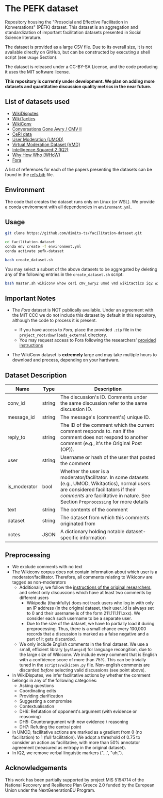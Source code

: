 # The PEFK dataset

Repository housing the "Prosocial and Effective Facilitation in Konversations" (PEFK) dataset. This dataset is an aggregation and standardization of important facilitation datasets presented in Social Science literature. 

The dataset is provided as a large CSV file. Due to its overall size, it is not available directly on GitHub, but can be constructed by executing a shell script (see `Usage` Section).

The dataset is released under a CC-BY-SA License, and the code producing it uses the MIT software license.

**This repository is currently under development. We plan on adding more datasets and quantitative discussion quality metrics in the near future.**


## List of datasets used

- [WikiDisputes](https://aclanthology.org/2021.eacl-main.173/)
- [WikiTactics](https://arxiv.org/abs/2212.08353)
- [WikiConv](https://aclanthology.org/D18-1305/)  
- [Conversations Gone Awry / CMV II](https://arxiv.org/abs/1909.01362)
- [CeRI data](https://dl.acm.org/doi/10.1145/2307729.2307757)
- [User Moderation (UMOD)](https://aclanthology.org/2024.eacl-long.60/)
- [Virtual Moderation Dataset (VMD)](https://arxiv.org/abs/2503.16505)
- [Intelligence Squared 2 (IQ2)](https://aclanthology.org/N16-1017/)
- [Why How Who (WHoW)](https://aclanthology.org/2025.naacl-long.105/)
- [Fora](https://aclanthology.org/2024.acl-long.754/)

A list of references for each of the papers presenting the datasets can be found in the [refs.bib](refs.bib) file.

## Environment

The code that creates the dataset runs only on Linux (or WSL). We provide a conda environment with all dependencies in [`environment.yml`](environment.yml).

## Usage

```bash
git clone https://github.com/dimits-ts/facilitation-dataset.git

cd facilitation-dataset
conda env create -f environment.yml
conda activate pefk-dataset

bash create_dataset.sh
```

You may select a subset of the above datasets to be aggregated by deleting any of the following entries in the `create_dataset.sh` script:

```bash
bash master.sh wikiconv whow ceri cmv_awry2 umod vmd wikitactics iq2 wikidisputes fora | ts %Y-%m-%d_%H-%M-%S | tee "../$LOG_FILE"
``` 

## Important Notes

- The *Fora* dataset is NOT publically available. Under an agreement with the MIT CCC we do not include this dataset by default in this repository, although the code to process it is present. 
    - If you have access to *Fora*, place the provided `.zip` file in the `project_root/downloads_external` directory.
    - You may request access to Fora following the researchers' [provided instructions](https://github.com/schropes/fora-corpus/blob/main/README.md)

- The WikiConv dataset is **extremely** large and may take multiple hours to download and process, depending on your hardware.


## Dataset Description

| Name        | Type   | Description                                                                 |
|-------------|--------|-----------------------------------------------------------------------------|
| conv_id     | string | The discussion's ID. Comments under the same discussion refer to the same discussion ID.|
| message_id  | string | The message's (comment's) unique ID.|
| reply_to    | string | The ID of the comment which the current comment responds to. nan if the comment does not respond to another comment (e.g., it's the Original Post (OP)). |
| user        | string | Username or hash of the user that posted the comment |
| is_moderator| bool   | Whether the user is a moderator/facilitator. In some datasets (e.g., UMOD, Wikitactics), normal users are considered facilitators if their *comments* are facilitative in nature. See Section `Preprocessing` for more details |
| text      | string | The contents of the comment  |
| dataset   | string | The dataset from which this comments originated from |
| notes     | JSON  | A dictionary holding notable dataset-specific information |  


## Preprocessing 

- We exclude comments with no text
- The Wikiconv corpus does not contain information about which user is a moderator/facilitator. Therefore, all comments relating to Wikiconv are tagged as non-moderators
    - Additionally, we follow the [instructions of the original researchers](https://github.com/conversationai/wikidetox/blob/main/wikiconv/README.md), and select only discussions which have at least two comments by different users
        - Wikipedia (thankfully) does not track users who log in with only an IP address (in the original dataset, their user_id is always set to 0 and their username is of the form 211.111.111.xxx). We consider each such username to be a separate user.
        - Due to the size of the dataset, we have to partially load it during preprocessing. Thus, there is a small chance every 100,000 records that a discussion is marked as a false negative and a part of it gets discarded.
    - We only include English comments in the final dataset. We use a small, efficient library (`py3langid`) for language recongition, due to the large size of Wikiconv. We include every comment that is English with a confidence score of more than 75%. This can be trivially tuned in the `scripts/wikiconv.py` file. Non-english comments are discarded *before* selecting valid discussions (see point above).
- In WikiDisputes, we infer facilitative actions by whether the comment belongs in any of the following categories:
    - Asking questions
    - Coordinating edits
    - Providing clarification
    - Suggesting a compromise
    - Contextualisation
    - DH6: Refutation of opponent's argument (with evidence or reasoning)
    - DH5: Counterargument with new evidence / reasoning
    - DH7: Refuting the central point
- In UMOD, facilitative actions are marked as a gradient from 0 (no facilitation) to 1 (full facilitation). We adopt a threshold of 0.75 to consider an action as facilitative, with more than 50% annotator agreement (measured as entropy in the original dataset).
- In IQ2, we remove verbal linguistic markers ("...", "uh,").


## Acknowledgements

This work has been partially supported by project MIS 5154714 of the National Recovery and Resilience Plan Greece 2.0 funded by the European Union under the NextGenerationEU Program.